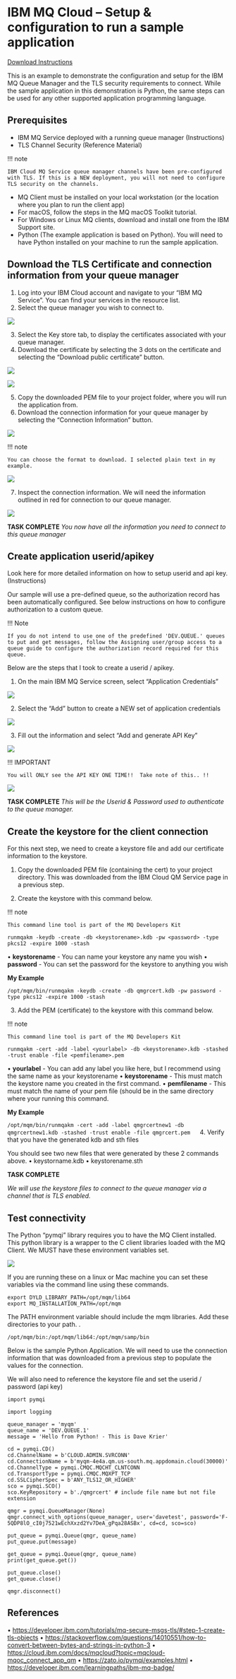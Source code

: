 # IBM MQ Cloud – Setup & configuration to run a sample application

[Download Instructions](./pdf/IBM%20MQ%20Cloud%20-%20Tutorial%20Python%20TLS%20Connection.pdf)

This is an example to demonstrate the configuration and setup for the IBM MQ Queue Manager and the TLS security requirements to connect.  While the sample application in this demonstration is Python, the same steps can be used for any other supported application programming language.  

## Prerequisites 

* IBM MQ Service deployed with a running queue manager (Instructions)
* TLS Channel Security (Reference Material)

!!! note
    
    IBM Cloud MQ Service queue manager channels have been pre-configured with TLS. If this is a NEW deployment, you will not need to configure TLS security on the channels.

* MQ Client must be installed on your local workstation (or the location where you plan to run the client app)
* For macOS, follow the steps in the MQ macOS Toolkit tutorial.
* For Windows or Linux MQ clients, download and install one from the IBM Support site.
*  Python (The example application is based on Python). You will need to have Python installed on your machine to run the sample application. 

## Download the TLS Certificate and connection information from your queue manager

1.	Log into your IBM Cloud account and navigate to your  “IBM MQ Service”. You can find your services  in the resource list. 
2.	Select the queue manager you wish to connect to. 

![](PY_MQ_TLS/1.png)

3.	Select the Key store tab, to display the certificates associated with your queue manager. 
4.	Download the certificate by selecting the 3 dots on the certificate and selecting the “Download public certificate” button. 

![](PY_MQ_TLS/2.png)

![](PY_MQ_TLS/3.png)

5.	Copy the downloaded PEM file to your project folder, where you will run the application from. 
6.	Download the connection information for your queue manager by selecting the “Connection Information” button. 

![](PY_MQ_TLS/4.png)

!!! note
    
    You can choose the format to download. I selected plain text in my example. 

![](PY_MQ_TLS/5.png)

7.	Inspect the connection information. We will need the information outlined in red for connection to our queue manager. 

![](PY_MQ_TLS/6.png)

**TASK COMPLETE**
*You now have all the information you need to connect to this queue manager*

## Create application userid/apikey

Look here for more detailed information on how to setup userid and api key. (Instructions)

Our sample will use a pre-defined queue, so the authorization record has been automatically configured. See below instructions on how to configure authorization to a custom queue. 

!!! Note

    If you do not intend to use one of the predefined 'DEV.QUEUE.' queues to put and get messages, follow the Assigning user/group access to a queue guide to configure the authorization record required for this queue.

Below are the steps that I took to create a userid / apikey. 

1.	On the main IBM MQ Service screen, select “Application Credentials” 

![](PY_MQ_TLS/7.png)

2. 	Select the “Add” button to create a NEW set of application credentials 

![](PY_MQ_TLS/8.png)

3.	Fill out the information and select “Add and generate API Key” 

![](PY_MQ_TLS/9.png)

!!! IMPORTANT

    You will ONLY see the API KEY ONE TIME!!  Take note of this.. !! 

![](PY_MQ_TLS/10.png)

**TASK COMPLETE**
*This will be the Userid & Password used to authenticate to the queue manager.*

## Create the keystore for the client connection

For this next step, we need to create a keystore file and add our certificate information to the keystore. 

1.	Copy the downloaded PEM file (containing the cert) to your project directory. This was downloaded from the IBM Cloud QM Service page in a previous step. 

2.	Create the keystore with this command below. 


!!! note 

    This command line tool is part of the MQ Developers Kit

```runmqakm -keydb -create -db <keystorename>.kdb -pw <password> -type pkcs12 -expire 1000 -stash```

•	**keystorename**  - You can name your keystore any name you wish
•	**password**  -  You can set the password for the keystore to anything you wish

**My Example**

```/opt/mqm/bin/runmqakm -keydb -create -db qmgrcert.kdb -pw password -type pkcs12 -expire 1000 -stash```

3.	Add the PEM (certificate) to the keystore with this command below.


!!! note 

    This command line tool is part of the MQ Developers Kit

```runmqakm -cert -add -label <yourlabel> -db <keystorename>.kdb -stashed -trust enable -file <pemfilename>.pem```

•	**yourlabel**  -  You can add any label you like here, but I recommend using the same name as your keystorename
•	**keystorename**  -  This must match the keystore name you created in the first command. 
•	**pemfilename** -  This must match the name of your pem file (should be in the same directory where your running this command. 

**My Example** 

```/opt/mqm/bin/runmqakm -cert -add -label qmgrcertnew1 -db qmgrcertnew1.kdb -stashed -trust enable -file qmgrcert.pem```
 
4.	Verify that you have the generated kdb and sth files 

You should see two new files that were generated by these 2 commands above. 
•	keystorname.kdb
•	keystorename.sth


**TASK COMPLETE**

*We will use the keystore files to connect to the queue manager via a channel that is TLS enabled.* 


## Test connectivity

The Python “pymqi” library requires you to have the MQ Client installed. This python library is a wrapper to the C client libraries loaded with the MQ Client. We MUST have these environment variables set. 

![](PY_MQ_TLS/11.png)

If you are running these on a linux or Mac machine you can set these variables via the command line using these commands. 

```
export DYLD_LIBRARY_PATH=/opt/mqm/lib64
export MQ_INSTALLATION_PATH=/opt/mqm
```

The PATH environment variable should include the mqm libraries. Add these directories to your path. . 

```
/opt/mqm/bin:/opt/mqm/lib64:/opt/mqm/samp/bin
```

Below is the sample Python Application. We will need to use the connection information that was downloaded from a previous step to populate the values for the connection. 

We will also need to reference the keystore file and set the userid / password (api key) 

```
import pymqi

import logging

queue_manager = 'myqm'
queue_name = 'DEV.QUEUE.1'
message = 'Hello from Python! - This is Dave Krier'

cd = pymqi.CD()
cd.ChannelName = b'CLOUD.ADMIN.SVRCONN'
cd.ConnectionName = b'myqm-4e4a.qm.us-south.mq.appdomain.cloud(30000)'
cd.ChannelType = pymqi.CMQC.MQCHT_CLNTCONN
cd.TransportType = pymqi.CMQC.MQXPT_TCP
cd.SSLCipherSpec = b'ANY_TLS12_OR_HIGHER'
sco = pymqi.SCO()
sco.KeyRepository = b'./qmgrcert' # include file name but not file extension

qmgr = pymqi.QueueManager(None)
qmgr.connect_with_options(queue_manager, user='davetest', password='F-5QDP8lO_cI0j7521wEchXxzd2Yv7DeA_gPqa28ASBx', cd=cd, sco=sco)

put_queue = pymqi.Queue(qmgr, queue_name)
put_queue.put(message)

get_queue = pymqi.Queue(qmgr, queue_name)
print(get_queue.get())

put_queue.close()
get_queue.close()

qmgr.disconnect()

```

## References

•	https://developer.ibm.com/tutorials/mq-secure-msgs-tls/#step-1-create-tls-objects
•	https://stackoverflow.com/questions/14010551/how-to-convert-between-bytes-and-strings-in-python-3
•	https://cloud.ibm.com/docs/mqcloud?topic=mqcloud-mqoc_connect_app_qm
•	https://zato.io/pymqi/examples.html
•	https://developer.ibm.com/learningpaths/ibm-mq-badge/

